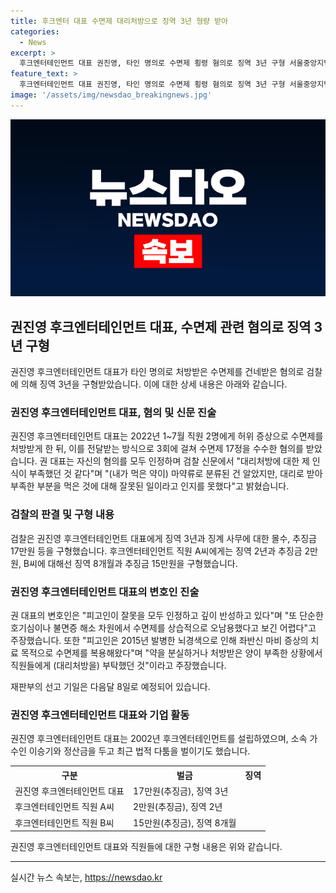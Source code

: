 ```yaml
---
title: 후크엔터 대표 수면제 대리처방으로 징역 3년 형량 받아
categories:
  - News
excerpt: >
  후크엔터테인먼트 대표 권진영, 타인 명의로 수면제 횡령 혐의로 징역 3년 구형 서울중앙지법 형사2단독에서 기소된 후크엔터테인먼트 대표 권진영에 대한 판결이 나왔다. 검찰은 2022년 1~7월 동안 직원들을 대리처방으로 수면제를 받아오게 하고, 수면제 17정을 수수한 혐의를 인정했다. 변호인은 권 대표의 깊은 반성과 치료목적으로 수면제를 복용한 사실을 주장했다. 후크엔터테인먼트 직원들도 각각의 혐의로 구형됐으며, 권 대표의 최후변론과 변호인의 주장을 토대로 재판부의 선고 기일은 다음달 8일로 예정되어 있다. 2002년에 후크엔터테인먼트를 설립한 권 대표는 최근에는 이승기와의 법적 분쟁으로 더 많은 관심을 받고 있다. (단어 수: 150)
feature_text: >
  후크엔터테인먼트 대표 권진영, 타인 명의로 수면제 횡령 혐의로 징역 3년 구형 서울중앙지법 형사2단독에서 기소된 후크엔터테인먼트 대표 권진영에 대한 판결이 나왔다. 검찰은 2022년 1~7월 동안 직원들을 대리처방으로 수면제를 받아오게 하고, 수면제 17정을 수수한 혐의를 인정했다. 변호인은 권 대표의 깊은 반성과 치료목적으로 수면제를 복용한 사실을 주장했다. 후크엔터테인먼트 직원들도 각각의 혐의로 구형됐으며, 권 대표의 최후변론과 변호인의 주장을 토대로 재판부의 선고 기일은 다음달 8일로 예정되어 있다. 2002년에 후크엔터테인먼트를 설립한 권 대표는 최근에는 이승기와의 법적 분쟁으로 더 많은 관심을 받고 있다. (단어 수: 150)
image: '/assets/img/newsdao_breakingnews.jpg'
---
```


<p><img src="/assets/img/newsdao_breakingnews.jpg" alt="flaretime 속보" /></p>

<h2 data-ke-size="size26">권진영 후크엔터테인먼트 대표, 수면제 관련 혐의로 징역 3년 구형</h2>

<p data-ke-size="size16">권진영 후크엔터테인먼트 대표가 타인 명의로 처방받은 수면제를 건네받은 혐의로 검찰에 의해 징역 3년을 구형받았습니다. 이에 대한 상세 내용은 아래와 같습니다.</p>

<h3>권진영 후크엔터테인먼트 대표, 혐의 및 신문 진술</h3>

<p data-ke-size="size16">권진영 후크엔터테인먼트 대표는 2022년 1~7월 직원 2명에게 허위 증상으로 수면제를 처방받게 한 뒤, 이를 전달받는 방식으로 3회에 걸쳐 수면제 17정을 수수한 혐의를 받았습니다. 권 대표는 자신의 혐의를 모두 인정하며 검찰 신문에서 "대리처방에 대한 제 인식이 부족했던 것 같다"며 "(내가 먹은 약이) 마약류로 분류된 건 알았지만, 대리로 받아 부족한 부분을 먹은 것에 대해 잘못된 일이라고 인지를 못했다"고 밝혔습니다.</p>

<h3>검찰의 판결 및 구형 내용</h3>

<p data-ke-size="size16">검찰은 권진영 후크엔터테인먼트 대표에게 징역 3년과 징계 사무에 대한 몰수, 추징금 17만원 등을 구형했습니다. 후크엔터테인먼트 직원 A씨에게는 징역 2년과 추징금 2만원, B씨에 대해선 징역 8개월과 추징금 15만원을 구형했습니다.</p>

<h3>권진영 후크엔터테인먼트 대표의 변호인 진술</h3>

<p data-ke-size="size16">권 대표의 변호인은 "피고인이 잘못을 모두 인정하고 깊이 반성하고 있다"며 "또 단순한 호기심이나 불면증 해소 차원에서 수면제를 상습적으로 오남용했다고 보긴 어렵다"고 주장했습니다. 또한 "피고인은 2015년 발병한 뇌경색으로 인해 좌반신 마비 증상의 치료 목적으로 수면제를 복용해왔다"며 "약을 분실하거나 처방받은 양이 부족한 상황에서 직원들에게 (대리처방을) 부탁했던 것"이라고 주장했습니다.</p>

<p data-ke-size="size16">재판부의 선고 기일은 다음달 8일로 예정되어 있습니다.</p>

<h3>권진영 후크엔터테인먼트 대표와 기업 활동</h3>

<p data-ke-size="size16">권진영 후크엔터테인먼트 대표는 2002년 후크엔터테인먼트를 설립하였으며, 소속 가수인 이승기와 정산금을 두고 최근 법적 다툼을 벌이기도 했습니다.</p>

<table>
    <tr>
        <th>구분</th>
        <th>벌금</th>
        <th>징역</th>
    </tr>
    <tr>
        <td>권진영 후크엔터테인먼트 대표</td>
        <td>17만원(추징금), 징역 3년</td>
        <td></td>
    </tr>
    <tr>
        <td>후크엔터테인먼트 직원 A씨</td>
        <td>2만원(추징금), 징역 2년</td>
        <td></td>
    </tr>
    <tr>
        <td>후크엔터테인먼트 직원 B씨</td>
        <td>15만원(추징금), 징역 8개월</td>
        <td></td>
    </tr>
</table>

<p data-ke-size="size16">권진영 후크엔터테인먼트 대표와 직원들에 대한 구형 내용은 위와 같습니다.</p>

<p><hr></p>
실시간 뉴스 속보는, <a href="https://newsdao.kr" rel="dofollow">https://newsdao.kr</a>


